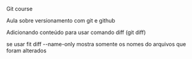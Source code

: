 Git course

Aula sobre versionamento com git e github

Adicionando conteúdo para usar comando diff (git diff)

se usar fit diff --name-only mostra somente os nomes do arquivos que foram alterados
